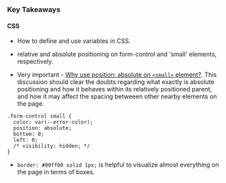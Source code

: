 ### Key Takeaways

#### CSS

- How to define and use variables in CSS.

- relative and absolute positioning on form-control and 'small' elements, respectively.

- Very important - [Why use position: absolute on `<small>` element?](https://chatgpt.com/c/6851502c-31dc-8002-8f9c-60f9e5f754d4). This discussion should clear the doubts regarding what exactly is absolute positioning and how it behaves within its relatively positioned parent, and how it may affect the spacing betweeen other nearby elements on the page.

```
.form-control small {
  color: var(--error-color);
  position: absolute;
  bottom: 0;
  left: 0;
  /* visibility: hidden; */
}
```

- `border: #00ff00 solid 1px;` is helpful to visualize almost everything on the page in terms of boxes.